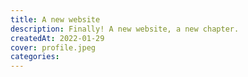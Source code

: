 ```yaml
---
title: A new website
description: Finally! A new website, a new chapter.
createdAt: 2022-01-29
cover: profile.jpeg
categories:
---
```

